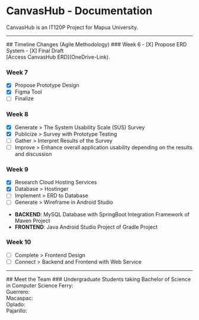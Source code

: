# CanvasHub - Documentation
CanvasHub is an IT120P Project for Mapua University.

<hr>
## Timeline Changes (Agile Methodology)
### Week 6
- [X] Propose ERD System
- [X] Final Draft
<br>
[Access CanvasHub ERD](OneDrive-Link).

### Week 7
- [X] Propose Prototype Design
- [X] Figma Tool
- [ ] Finalize

### Week 8
- [X] Generate > The System Usability Scale (SUS) Survey
- [X] Publicize > Survey with Prototype Testing
- [ ] Gather > Interpret Results of the Survey
- [ ] Improve > Enhance overall application usability depending on the results and discussion

### Week 9
- [X] Research Cloud Hosting Services
- [X] Database > Hostinger
- [ ] Implement > ERD to Database
- [ ] Generate > Wireframe in Android Studio
- **BACKEND**: MySQL Database with SpringBoot Integration Framework of Maven Project
- **FRONTEND**: Java Android Studio Project of Gradle Project

### Week 10
- [ ] Complete > Frontend Design
- [ ] Connect > Backend and Frontend with Web Service 

<hr>
## Meet the Team
### Undergraduate Students taking Bachelor of Science in Computer Science
Ferry:
<br>
Guerrero:
<br>
Macaspac:
<br>
Oplado:
<br>
Pajarillo:
<br>
